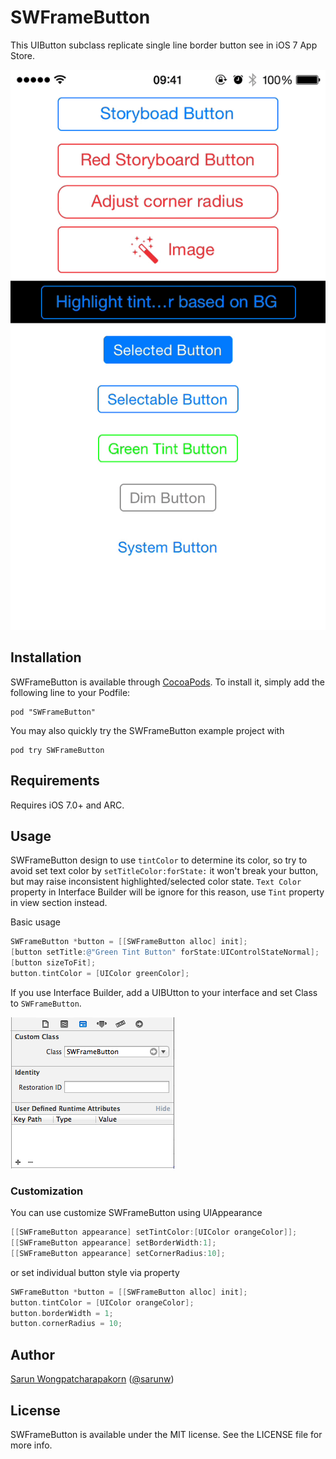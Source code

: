# SWFrameButton

This UIButton subclass replicate single line border button see in iOS 7 App Store.

![Screenshot](/Documentation/Images/demo.gif)

## Installation

SWFrameButton is available through [CocoaPods](http://cocoapods.org). To install
it, simply add the following line to your Podfile:

    pod "SWFrameButton"

You may also quickly try the SWFrameButton example project with

    pod try SWFrameButton

## Requirements

Requires iOS 7.0+ and ARC.

## Usage

SWFrameButton design to use `tintColor` to determine its color, so try to avoid set text color by `setTitleColor:forState:` it won't break your button, but may raise inconsistent highlighted/selected color state. `Text Color` property in Interface Builder will be ignore for this reason, use `Tint` property in view section instead.

Basic usage
```objective-c
SWFrameButton *button = [[SWFrameButton alloc] init];
[button setTitle:@"Green Tint Button" forState:UIControlStateNormal];
[button sizeToFit];
button.tintColor = [UIColor greenColor];
```

If you use Interface Builder, add a UIBUtton to your interface and set Class to `SWFrameButton`.

![Use with storyboard](/Documentation/Images/use-with-storyboard.png)

### Customization
You can use customize SWFrameButton using UIAppearance
```objective-c
[[SWFrameButton appearance] setTintColor:[UIColor orangeColor]];
[[SWFrameButton appearance] setBorderWidth:1];
[[SWFrameButton appearance] setCornerRadius:10];
```
or set individual button style via property
```objective-c
SWFrameButton *button = [[SWFrameButton alloc] init];
button.tintColor = [UIColor orangeColor];
button.borderWidth = 1;
button.cornerRadius = 10;
```

## Author

[Sarun Wongpatcharapakorn](https://github.com/sarunw) ([@sarunw](https://twitter.com/sarunw))

## License

SWFrameButton is available under the MIT license. See the LICENSE file for more info.
